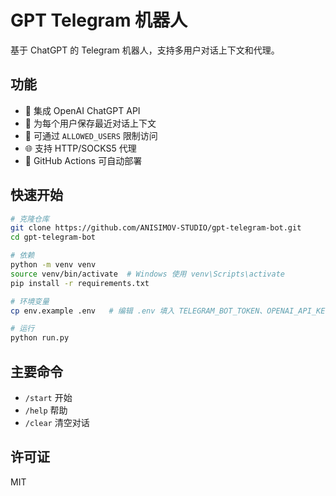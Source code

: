 # GPT Telegram 机器人

基于 ChatGPT 的 Telegram 机器人，支持多用户对话上下文和代理。

## 功能

- 🤖 集成 OpenAI ChatGPT API
- 💬 为每个用户保存最近对话上下文
- 🔐 可通过 `ALLOWED_USERS` 限制访问
- 🌐 支持 HTTP/SOCKS5 代理
- 🚀 GitHub Actions 可自动部署

## 快速开始

```bash
# 克隆仓库
git clone https://github.com/ANISIMOV-STUDIO/gpt-telegram-bot.git
cd gpt-telegram-bot

# 依赖
python -m venv venv
source venv/bin/activate  # Windows 使用 venv\Scripts\activate
pip install -r requirements.txt

# 环境变量
cp env.example .env   # 编辑 .env 填入 TELEGRAM_BOT_TOKEN、OPENAI_API_KEY 等

# 运行
python run.py
```

## 主要命令

- `/start` 开始
- `/help` 帮助
- `/clear` 清空对话

## 许可证

MIT 